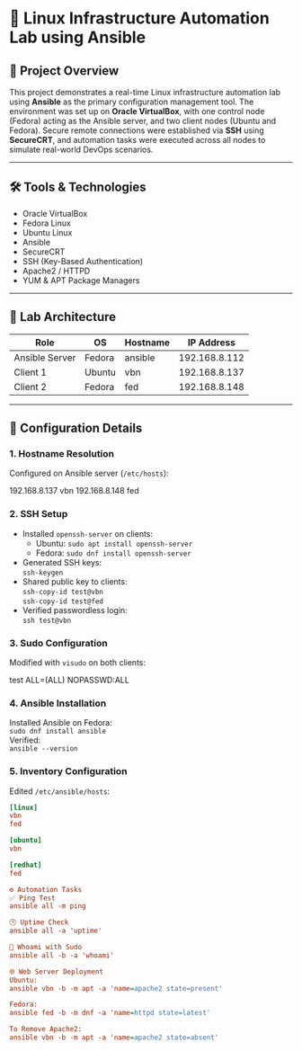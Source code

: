 # 🔧 Linux Infrastructure Automation Lab using Ansible

## 📌 Project Overview

This project demonstrates a real-time Linux infrastructure automation lab using **Ansible** as the primary configuration management tool. The environment was set up on **Oracle VirtualBox**, with one control node (Fedora) acting as the Ansible server, and two client nodes (Ubuntu and Fedora). Secure remote connections were established via **SSH** using **SecureCRT**, and automation tasks were executed across all nodes to simulate real-world DevOps scenarios.

---

## 🛠️ Tools & Technologies

- Oracle VirtualBox  
- Fedora Linux  
- Ubuntu Linux  
- Ansible  
- SecureCRT  
- SSH (Key-Based Authentication)  
- Apache2 / HTTPD  
- YUM & APT Package Managers  

---

## 🧱 Lab Architecture

| Role           | OS      | Hostname | IP Address     |
|----------------|---------|----------|----------------|
| Ansible Server | Fedora  | ansible  | 192.168.8.112  |
| Client 1       | Ubuntu  | vbn      | 192.168.8.137  |
| Client 2       | Fedora  | fed      | 192.168.8.148  |

---

## 🔐 Configuration Details

### 1. Hostname Resolution

Configured on Ansible server (`/etc/hosts`):

192.168.8.137 vbn
192.168.8.148 fed


### 2. SSH Setup

- Installed `openssh-server` on clients:
  - Ubuntu: `sudo apt install openssh-server`
  - Fedora: `sudo dnf install openssh-server`
- Generated SSH keys:  
  `ssh-keygen`
- Shared public key to clients:  
  `ssh-copy-id test@vbn`  
  `ssh-copy-id test@fed`
- Verified passwordless login:  
  `ssh test@vbn`

### 3. Sudo Configuration

Modified with `visudo` on both clients:

test ALL=(ALL) NOPASSWD:ALL


### 4. Ansible Installation

Installed Ansible on Fedora:  
`sudo dnf install ansible`  
Verified:  
`ansible --version`

### 5. Inventory Configuration

Edited `/etc/ansible/hosts`:

```ini
[linux]
vbn
fed

[ubuntu]
vbn

[redhat]
fed

⚙️ Automation Tasks
✅ Ping Test
ansible all -m ping

🕒 Uptime Check
ansible all -a 'uptime'

👤 Whoami with Sudo
ansible all -b -a 'whoami'

🌐 Web Server Deployment
Ubuntu:
ansible vbn -b -m apt -a 'name=apache2 state=present'

Fedora:
ansible fed -b -m dnf -a 'name=httpd state=latest'

To Remove Apache2:
ansible vbn -b -m apt -a 'name=apache2 state=absent'
